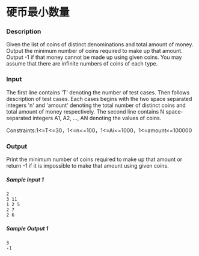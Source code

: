 # 硬币最小数量

### Description

Given the list of coins of distinct denominations and total amount of money. Output the minimum number of coins required to make up that amount. Output -1 if that money cannot be made up using given coins. You may assume that there are infinite numbers of coins of each type.

### Input

The first line contains 'T' denoting the number of test cases. Then follows description of test cases. Each cases begins with the two space separated integers 'n' and 'amount' denoting the total number of distinct coins and total amount of money respectively. The second line contains N space-separated integers A1, A2, ..., AN denoting the values of coins. 

Constraints:1<=T<=30，1<=n<=100，1<=Ai<=1000，1<=amount<=100000

### Output

Print the minimum number of coins required to make up that amount or return -1 if it is impossible to make that amount using given coins.

##### Sample Input 1 

```
2
3 11
1 2 5
2 7
2 6
```

##### Sample Output 1

```
3
-1
```